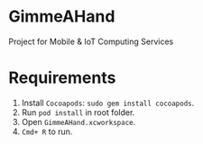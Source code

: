 # GimmeAHand

Project for Mobile &amp; IoT Computing Services

# Requirements

1. Install `Cocoapods`: `sudo gem install cocoapods`.
2. Run `pod install` in root folder.
3. Open `GimmeAHand.xcworkspace`.
4. `Cmd+ R` to run.